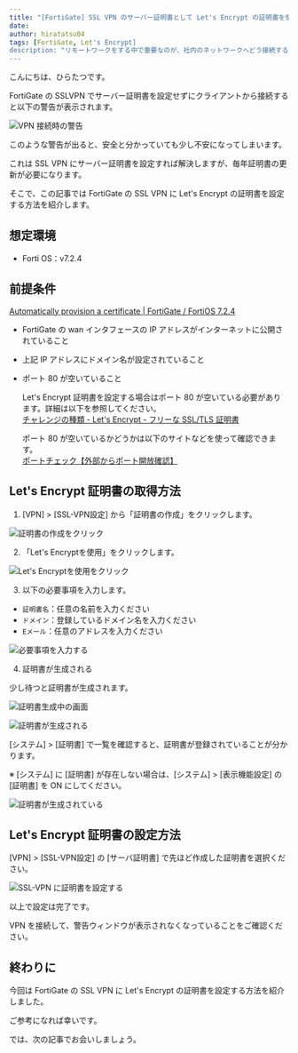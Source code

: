 ```yaml
---
title: "[FortiGate] SSL VPN のサーバー証明書として Let's Encrypt の証明書を使用する方法"
date: 
author: hiratatsu04
tags: [FortiGate, Let's Encrypt]
description: "リモートワークをする中で重要なのが、社内のネットワークへどう接続するかではないでしょうか。1つの手段として、FortiGate の SSL VPN があります。ただ、サーバー証明書を設定せずにクライアントから接続すると警告が出てしまいます。この記事では FortiGate の SSL VPN に Let's Encrypt の証明書を設定する方法を紹介します"
---
```


こんにちは、ひらたつです。

FortiGate の SSLVPN でサーバー証明書を設定せずにクライアントから接続すると以下の警告が表示されます。

![VPN 接続時の警告](images/1-error.png "VPN 接続時の警告")

このような警告が出ると、安全と分かっていても少し不安になってしまいます。

これは SSL VPN にサーバー証明書を設定すれば解決しますが、毎年証明書の更新が必要になります。

そこで、この記事では FortiGate の SSL VPN に Let's Encrypt の証明書を設定する方法を紹介します。

## 想定環境

- Forti OS：v7.2.4

## 前提条件

 [Automatically provision a certificate | FortiGate / FortiOS 7.2.4](https://docs.fortinet.com/document/fortigate/7.2.4/administration-guide/822087/automatically-provision-a-certificate)

- FortiGate の wan インタフェースの IP アドレスがインターネットに公開されていること
- 上記 IP アドレスにドメイン名が設定されていること
- ポート 80 が空いていること

    Let's Encrypt 証明書を設定する場合はポート 80 が空いている必要があります。詳細は以下を参照してください。  
    [チャレンジの種類 - Let's Encrypt - フリーな SSL/TLS 証明書](https://letsencrypt.org/ja/docs/challenge-types/)

    ポート 80 が空いているかどうかは以下のサイトなどを使って確認できます。  
    [ポートチェック【外部からポート開放確認】](https://www.cman.jp/network/support/port.html)

## Let's Encrypt 証明書の取得方法

1. [VPN] > [SSL-VPN設定] から「証明書の作成」をクリックします。

![証明書の作成をクリック](images/2-make-encrypt.png "証明書の作成をクリック")

2. 「Let's Encryptを使用」をクリックします。

![Let's Encryptを使用をクリック](images/3-select-lets-encrypt.png "Let's Encryptを使用をクリック")

3. 以下の必要事項を入力します。
- `証明書名`：任意の名前を入力ください
- `ドメイン`：登録しているドメイン名を入力ください
- `Eメール`：任意のアドレスを入力ください

![必要事項を入力する](images/4-input-needed-content.png "必要事項を入力する")

4. 証明書が生成される

少し待つと証明書が生成されます。

![証明書生成中の画面](images/5-wait.png "証明書生成中の画面")

![証明書が生成される](images/6-made-enprypt.png "証明書が生成される")

[システム] > [証明書] で一覧を確認すると、証明書が登録されていることが分かります。

※ [システム] に [証明書] が存在しない場合は、[システム] > [表示機能設定] の [証明書] を ON にしてください。

![証明書が生成されている](images/7-encrypt-list.png "証明書が生成されている")

## Let's Encrypt 証明書の設定方法

[VPN] > [SSL-VPN設定] の [サーバ証明書] で先ほど作成した証明書を選択ください。

![SSL-VPN に証明書を設定する](images/8-set-vpn-encrypt.png "SSL-VPN に証明書を設定する")

以上で設定は完了です。

VPN を接続して、警告ウィンドウが表示されなくなっていることをご確認ください。

## 終わりに

今回は FortiGate の SSL VPN に Let's Encrypt の証明書を設定する方法を紹介しました。

ご参考になれば幸いです。

では、次の記事でお会いしましょう。
